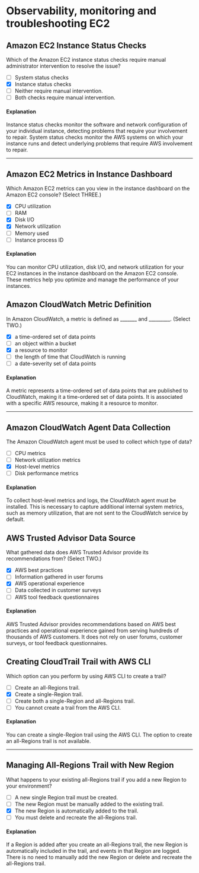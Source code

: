 # Observability, monitoring and troubleshooting EC2

## Amazon EC2 Instance Status Checks

Which of the Amazon EC2 instance status checks require manual administrator intervention to resolve the issue?

- [ ] System status checks
- [x] Instance status checks
- [ ] Neither require manual intervention.
- [ ] Both checks require manual intervention.

#### Explanation

Instance status checks monitor the software and network configuration of your individual instance, detecting problems that require your involvement to repair. System status checks monitor the AWS systems on which your instance runs and detect underlying problems that require AWS involvement to repair.

---

## Amazon EC2 Metrics in Instance Dashboard

Which Amazon EC2 metrics can you view in the instance dashboard on the Amazon EC2 console? (Select THREE.)

- [x] CPU utilization
- [ ] RAM
- [x] Disk I/O
- [x] Network utilization
- [ ] Memory used
- [ ] Instance process ID

#### Explanation

You can monitor CPU utilization, disk I/O, and network utilization for your EC2 instances in the instance dashboard on the Amazon EC2 console. These metrics help you optimize and manage the performance of your instances.


## Amazon CloudWatch Metric Definition

In Amazon CloudWatch, a metric is defined as _______ and _________. (Select TWO.)

- [x] a time-ordered set of data points
- [ ] an object within a bucket
- [x] a resource to monitor
- [ ] the length of time that CloudWatch is running
- [ ] a date-severity set of data points

#### Explanation

A metric represents a time-ordered set of data points that are published to CloudWatch, making it a time-ordered set of data points. It is associated with a specific AWS resource, making it a resource to monitor.

---

## Amazon CloudWatch Agent Data Collection

The Amazon CloudWatch agent must be used to collect which type of data?

- [ ] CPU metrics
- [ ] Network utilization metrics
- [x] Host-level metrics
- [ ] Disk performance metrics

#### Explanation

To collect host-level metrics and logs, the CloudWatch agent must be installed. This is necessary to capture additional internal system metrics, such as memory utilization, that are not sent to the CloudWatch service by default.


## AWS Trusted Advisor Data Source

What gathered data does AWS Trusted Advisor provide its recommendations from? (Select TWO.)

- [x] AWS best practices
- [ ] Information gathered in user forums
- [x] AWS operational experience
- [ ] Data collected in customer surveys
- [ ] AWS tool feedback questionnaires

#### Explanation

AWS Trusted Advisor provides recommendations based on AWS best practices and operational experience gained from serving hundreds of thousands of AWS customers. It does not rely on user forums, customer surveys, or tool feedback questionnaires.


## Creating CloudTrail Trail with AWS CLI

Which option can you perform by using AWS CLI to create a trail?

- [ ] Create an all-Regions trail.
- [x] Create a single-Region trail.
- [ ] Create both a single-Region and all-Regions trail.
- [ ] You cannot create a trail from the AWS CLI.

#### Explanation

You can create a single-Region trail using the AWS CLI. The option to create an all-Regions trail is not available.

---

## Managing All-Regions Trail with New Region

What happens to your existing all-Regions trail if you add a new Region to your environment?

- [ ] A new single Region trail must be created.
- [ ] The new Region must be manually added to the existing trail.
- [x] The new Region is automatically added to the trail.
- [ ] You must delete and recreate the all-Regions trail.

#### Explanation

If a Region is added after you create an all-Regions trail, the new Region is automatically included in the trail, and events in that Region are logged. There is no need to manually add the new Region or delete and recreate the all-Regions trail.

